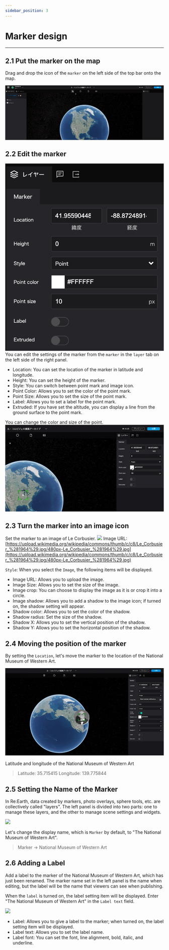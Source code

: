 ```yaml
---
sidebar_position: 3
---
```


# Marker design
------

## 2.1 Put the marker on the map
Drag and drop the icon of the `marker` on the left side of the top bar onto the map.

 
![](./img/2_001.gif)  

## 2.2 Edit the marker
![](./img/2_002.png) 
You can edit the settings of the marker from the `marker` in the `layer` tab on the left side of the right panel.

- Location: You can set the location of the marker in latitude and longitude.
- Height: You can set the height of the marker.
- Style: You can switch between point mark and image icon.
- Point Color: Allows you to set the color of the point mark.
- Point Size: Allows you to set the size of the point mark.
- Label: Allows you to set a label for the point mark.
- Extruded: If you have set the altitude, you can display a line from the ground surface to the point mark.

You can change the color and size of the point.
![](./img/2_003.gif)



## 2.3 Turn the marker into an image icon
Set the marker to an image of Le Corbusier. 
![](./img/2_004.gif)
Image URL: [https://upload.wikimedia.org/wikipedia/commons/thumb/c/c8/Le_Corbusier_%281964%29.jpg/480px-Le_Corbusier_%281964%29.jpg](https://upload.wikimedia.org/wikipedia/commons/thumb/c/c8/Le_Corbusier_%281964%29.jpg/480px-Le_Corbusier_%281964%29.jpg)

`Style`: When you select the `Image`, the following items will be displayed.

- Image URL: Allows you to upload the image.
- Image Size: Allows you to set the size of the image.
- Image crop: You can choose to display the image as it is or crop it into a circle.
- Image shadow: Allows you to add a shadow to the image icon; if turned on, the shadow setting will appear.
- Shadow color: Allows you to set the color of the shadow.
- Shadow radius: Set the size of the shadow.
- Shadow X: Allows you to set the vertical position of the shadow.
- Shadow Y: Allows you to set the horizontal position of the shadow.



## 2.4 Moving the position of the marker
By setting the `Location`, let's move the marker to the location of the National Museum of Western Art.

![](./img/2_005.gif)

Latitude and longitude of the National Museum of Western Art
>Latitude: 35.715415
>Longitude: 139.775844



## 2.5 Setting the Name of the Marker
In Re:Earth, data created by markers, photo overlays, sphere tools, etc. are collectively called "layers". 
The left panel is divided into two parts: one to manage these layers, and the other to manage scene settings and widgets. 

![](./img/2_007.gif)

Let's change the display name, which is `Marker` by default, to "The National Museum of Western Art".

> Marker → National Museum of Western Art

## 2.6 Adding a Label
Add a label to the marker of the National Museum of Western Art, which has just been renamed.
The marker name set in the left panel is the name when editing, but the label will be the name that viewers can see when publishing. 

When the `label` is turned on, the label setting item will be displayed.
Enter "The National Museum of Western Art" in the `Label text` field.

![](./img/2_007.gif)
 
- Label: Allows you to give a label to the marker; when turned on, the label setting item will be displayed.
- Label text: Allows you to set the label name.
- Label font: You can set the font, line alignment, bold, italic, and underline. 